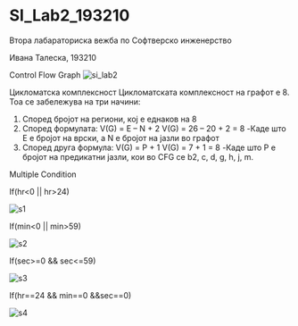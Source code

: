 # SI_Lab2_193210
Втора лабараториска вежба по 
Софтверско инженерство

Ивана Талеска, 193210

Control Flow Graph
![si_lab2](https://user-images.githubusercontent.com/80771458/120222222-e5427c80-c23f-11eb-9b2b-4967d65656a8.png)

Цикломатска комплексност
Цикломатската комплексност на графот е 8. Тоа се забележува на три начини:
1.	Според бројот на региони, кој е еднаков на 8
2.	Според формулата: V(G) = E – N + 2 V(G) = 26 – 20 + 2 = 8 -Каде што Е е бројот на врски, а N е бројот на јазли во графот
3.	Според друга формула: V(G) = P + 1 V(G) = 7 + 1 = 8 -Каде што P е бројот на предикатни јазли, кои во CFG се b2, c, d, g, h, j, m.

Multiple Condition

If(hr<0 || hr>24)

![s1](https://user-images.githubusercontent.com/80771458/120225248-2db06900-c245-11eb-9b78-d446faa928b5.png)

If(min<0 || min>59)

![s2](https://user-images.githubusercontent.com/80771458/120225251-2e48ff80-c245-11eb-96d0-9ef2fe80709c.png)


If(sec>=0 && sec<=59)

![s3](https://user-images.githubusercontent.com/80771458/120225252-2ee19600-c245-11eb-925d-767ce7c3bca1.png)


If(hr==24 && min==0 &&sec==0)

![s4](https://user-images.githubusercontent.com/80771458/120225253-2ee19600-c245-11eb-9829-0eb491bc71fc.png)









